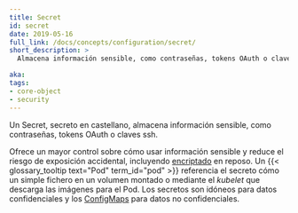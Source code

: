 ```yaml
---
title: Secret
id: secret
date: 2019-05-16
full_link: /docs/concepts/configuration/secret/
short_description: >
  Almacena información sensible, como contraseñas, tokens OAuth o claves ssh.

aka: 
tags:
- core-object
- security
---
```

 Un Secret, secreto en castellano, almacena información sensible, como contraseñas, tokens OAuth o claves ssh.

<!--more--> 

Ofrece un mayor control sobre cómo usar información sensible y reduce el riesgo de exposición accidental, incluyendo [encriptado](/docs/tasks/administer-cluster/encrypt-data/#ensure-all-secrets-are-encrypted) en reposo. Un {{< glossary_tooltip text="Pod" term_id="pod" >}} referencia el secreto cómo un simple fichero en un volumen montado o mediante el _kubelet_ que descarga las imágenes para el Pod. Los secretos son idóneos para datos confidenciales y los [ConfigMaps](/docs/tasks/configure-pod-container/configure-pod-configmap/) para datos no confidenciales.
